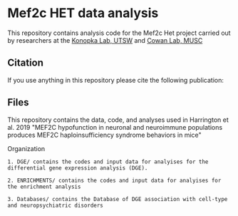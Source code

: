 Mef2c HET data analysis
==========================

This repository contains analysis code for the Mef2c Het project carried out by researchers at the [Konopka Lab, UTSW](http://konopkalab.org/) and [Cowan Lab, MUSC](https://medicine.musc.edu/departments/neuroscience/research/cowan)

## Citation

If you use anything in this repository please cite the following publication:

## Files
This repository contains the data, code, and analyses used in Harrington et al. 2019 "MEF2C hypofunction in neuronal and neuroimmune populations produces MEF2C haploinsufficiency syndrome behaviors in mice"

Organization

    1. DGE/ contains the codes and input data for analyises for the differential gene expression analysis (DGE).
    
    2. ENRICHMENTS/ contains the codes and input data for analyises for the enrichment analysis
    
    3. Databases/ contains the Database of DGE association with cell-type and neuropsychiatric disorders
